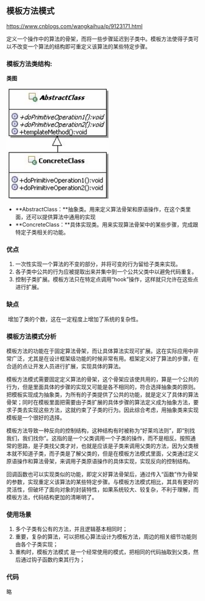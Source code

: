 ## 模板方法模式

 https://www.cnblogs.com/wangkaihua/p/9123171.html 

定义一个操作中的算法的骨架，而将一些步骤延迟到子类中。模板方法使得子类可以不改变一个算法的结构即可重定义该算法的某些特定步骤。 

### 模板方法类结构:

**类图**

<img src="./images/template.png" alt="模板方法类图" style="zoom:150%;" />



- **AbstractClass：**抽象类。用来定义算法骨架和原语操作，在这个类里面，还可以提供算法中通用的实现
- **ConcreteClass：**具体实现类。用来实现算法骨架中的某些步骤，完成跟特定子类相关的功能。

### 优点

1. 一次性实现一个算法的不变的部分，并将可变的行为留给子类来实现。
2. 各子类中公共的行为应被提取出来并集中到一个公共父类中以避免代码重复。
3. 控制子类扩展。模板方法只在特定点调用“hook”操作，这样就只允许在这些点进行扩展。

### 缺点

​	增加了类的个数，这在一定程度上增加了系统的复杂性。 



### 模板方法模式分析

 模板方法的功能在于固定算法骨架，而让具体算法实现可扩展。这在实际应用中非常广泛，尤其是在设计框架级功能的时候非常有用。框架定义好了算法的步骤，在合适的点让开发人员进行扩展，实现具体的算法。 

 模板方法模式需要固定定义算法的骨架，这个骨架应该使共用的，算是一个公共的行为，但是里面具体的步骤的实现又可能是各不相同的，符合选择抽象类的原则。把模板实现成为抽象类，为所有的子类提供了公共的功能，就是定义了具体的算法骨架；同时在模板里面把需要由子类扩展的具体步骤的算法定义成为抽象方法，要求子类去实现这些方法，这就约束了子类的行为。因此综合考虑，用抽象类来实现模板是一个很好的选择。 

模板方法导致一种反向的控制结构，这种结构有时被称为“好莱坞法则”，即“别找我们，我们找你”。这指的是一个父类调用一个子类的操作，而不是相反。按照通常的思路，是子类找父类才对，也就是应该是子类来调用父类的方法，因为父类根本就不知道子类，而子类是了解父类的，但是在模板方法模式里面，父类通过定义原语操作和算法骨架，来调用子类原语操作的具体实现，实现反向的控制结构。 

回调函数也可以实现类似的功能，即定义好算法骨架后，通过传入“函数”作为骨架的参数，实现重定义该算法的某些特定步骤。与模板方法模式相比，其具有更好的灵活性，但破坏了面向对象的封装特性，如果系统较大、较复杂，不利于理解，而模板方法，代码结构更加的清晰明了。



### 使用场景

1. 多个子类有公有的方法，并且逻辑基本相同时；
2. 重要，复杂的算法，可以把核心算法设计为模板方法，周边的相关细节功能则由各个子类实现；
3. 重构时，模板方法模式 是一个经常使用的模式，把相同的代码抽取到父类，然后通过钩子函数约束其行为；



### 代码

略



